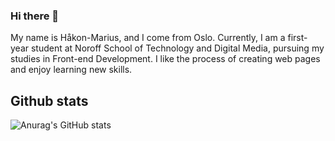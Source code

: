 ### Hi there 👋

My name is Håkon-Marius, and I come from Oslo. Currently, I am a first-year student at Noroff School of Technology and Digital Media, pursuing my studies in Front-end Development. I like the process of creating web pages and enjoy learning new skills.  

<h2>Github stats</h2>  

![Anurag's GitHub stats](https://github-readme-stats.vercel.app/api?username=hakon-marius&hide=contribs,prs)
